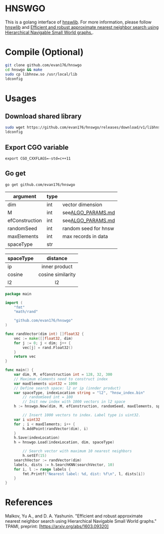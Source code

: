 # HNSWGO
This is a golang interface of [hnswlib](https://github.com/nmslib/hnswlib). For more information, please follow [hnswlib](https://github.com/nmslib/hnswlib) and [Efficient and robust approximate nearest neighbor search using Hierarchical Navigable Small World graphs.](https://arxiv.org/abs/1603.09320).

# Compile (Optional)
```bash
git clone github.com/evan176/hnswgo
cd hnswgo && make
sudo cp libhnsw.so /usr/local/lib
ldconfig
```
# Usages
## Download shared library
```bash
sudo wget https://github.com/evan176/hnswgo/releases/download/v1/libhnsw.so -P /usr/local/lib/
ldconfig
```
## Export CGO variable
```
export CGO_CXXFLAGS=-std=c++11
```
## Go get
```
go get github.com/evan176/hnswgo
```

| argument       | type | |
| -------------- | ---- | ----- |
| dim            | int  | vector dimension |
| M              | int  | see[ALGO_PARAMS.md](https://github.com/nmslib/hnswlib/blob/master/ALGO_PARAMS.md) |
| efConstruction | int  | see[ALGO_PARAMS.md](https://github.com/nmslib/hnswlib/blob/master/ALGO_PARAMS.md) |
| randomSeed     | int  | random seed for hnsw |
| maxElements    | int  | max records in data |
| spaceType      | str  | |

| spaceType | distance          |
| --------- |:-----------------:|
| ip        | inner product     |
| cosine    | cosine similarity |
| l2        | l2                |

```go
package main

import (
	"fmt"
	"math/rand"

	"github.com/evan176/hnswgo"
)

func randVector(dim int) []float32 {
	vec := make([]float32, dim)
	for j := 0; j < dim; j++ {
		vec[j] = rand.Float32()
	}
	return vec
}

func main() {
	var dim, M, efConstruction int = 128, 32, 300
	// Maximum elements need to construct index
	var maxElements uint32 = 1000
	// Define search space: l2 or ip (innder product)
	var spaceType, indexLocation string = "l2", "hnsw_index.bin"
        // randomSeed int = 100
        // Init new index with 1000 vectors in l2 space
	h := hnswgo.New(dim, M, efConstruction, randomSeed, maxElements, spaceType)

        // Insert 1000 vectors to index. Label type is uint32.
	var i uint32
	for ; i < maxElements; i++ {
		h.AddPoint(randVector(dim), i)
	}
	h.Save(indexLocation)
	h = hnswgo.Load(indexLocation, dim, spaceType)

        // Search vector with maximum 10 nearest neighbors
        h.setEf(15)
	searchVector := randVector(dim)
	labels, dists := h.SearchKNN(searchVector, 10)
	for i, l := range labels {
		fmt.Printf("Nearest label: %d, dist: %f\n", l, dists[i])
	}
}
```

# References
Malkov, Yu A., and D. A. Yashunin. "Efficient and robust approximate nearest neighbor search using Hierarchical Navigable Small World graphs." TPAMI, preprint: [https://arxiv.org/abs/1603.09320]
